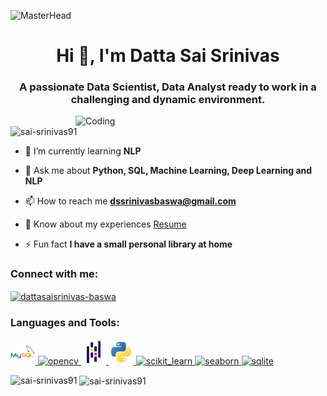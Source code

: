 ![MasterHead](https://blog.voyancehq.com/hubfs/ML%20copy.jpg)




<h1 align="center">Hi 👋, I'm Datta Sai Srinivas</h1>
<h3 align="center">A passionate Data Scientist, Data Analyst ready to work in a challenging and dynamic environment.</h3>
<img align="right" alt="Coding" width="400" src="https://www.nyc.gov.sg/omw-api/CMS/Uploads/Job/AIML_Engineer-280421052519.png">


<p align="left"> <img src="https://komarev.com/ghpvc/?username=sai-srinivas91&label=Profile%20views&color=0e75b6&style=flat" alt="sai-srinivas91" /> </p>

- 🌱 I’m currently learning **NLP**

- 💬 Ask me about **Python, SQL, Machine Learning, Deep Learning and NLP**

- 📫 How to reach me **dssrinivasbaswa@gmail.com**

- 📄 Know about my experiences [Resume](http://surl.li/iwsyx)

- ⚡ Fun fact **I have a small personal library at home**

<h3 align="left">Connect with me:</h3>
<p align="left">
<a href="https://linkedin.com/in/dattasaisrinivas-baswa" target="blank"><img align="center" src="https://raw.githubusercontent.com/rahuldkjain/github-profile-readme-generator/master/src/images/icons/Social/linked-in-alt.svg" alt="dattasaisrinivas-baswa" height="30" width="40" /></a>
</p>

<h3 align="left">Languages and Tools:</h3>
<p align="left"> <a href="https://www.mysql.com/" target="_blank" rel="noreferrer"> <img src="https://raw.githubusercontent.com/devicons/devicon/master/icons/mysql/mysql-original-wordmark.svg" alt="mysql" width="40" height="40"/> </a> <a href="https://opencv.org/" target="_blank" rel="noreferrer"> <img src="https://www.vectorlogo.zone/logos/opencv/opencv-icon.svg" alt="opencv" width="40" height="40"/> </a> <a href="https://pandas.pydata.org/" target="_blank" rel="noreferrer"> <img src="https://raw.githubusercontent.com/devicons/devicon/2ae2a900d2f041da66e950e4d48052658d850630/icons/pandas/pandas-original.svg" alt="pandas" width="40" height="40"/> </a> <a href="https://www.python.org" target="_blank" rel="noreferrer"> <img src="https://raw.githubusercontent.com/devicons/devicon/master/icons/python/python-original.svg" alt="python" width="40" height="40"/> </a> <a href="https://scikit-learn.org/" target="_blank" rel="noreferrer"> <img src="https://upload.wikimedia.org/wikipedia/commons/0/05/Scikit_learn_logo_small.svg" alt="scikit_learn" width="40" height="40"/> </a> <a href="https://seaborn.pydata.org/" target="_blank" rel="noreferrer"> <img src="https://seaborn.pydata.org/_images/logo-mark-lightbg.svg" alt="seaborn" width="40" height="40"/> </a> <a href="https://www.sqlite.org/" target="_blank" rel="noreferrer"> <img src="https://www.vectorlogo.zone/logos/sqlite/sqlite-icon.svg" alt="sqlite" width="40" height="40"/> </a> </p>

<p><img align="left" src="https://github-readme-stats.vercel.app/api/top-langs?username=sai-srinivas91&show_icons=true&locale=en&layout=compact" alt="sai-srinivas91" /></p>

<p>&nbsp;<img align="center" src="https://github-readme-stats.vercel.app/api?username=sai-srinivas91&show_icons=true&locale=en" alt="sai-srinivas91" /></p>

